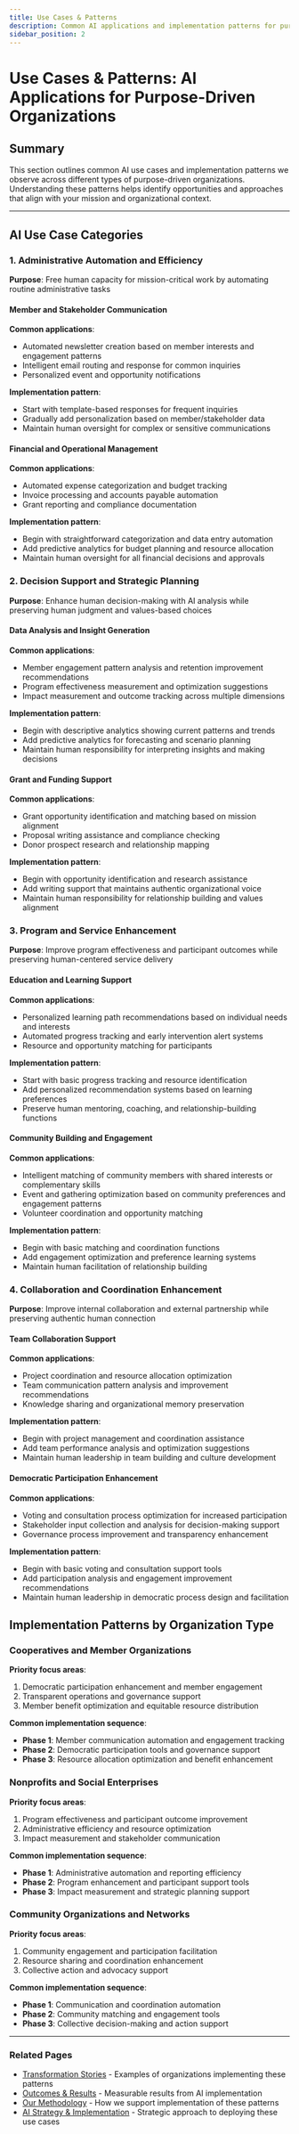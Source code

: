 ```yaml
---
title: Use Cases & Patterns
description: Common AI applications and implementation patterns for purpose-driven organizations
sidebar_position: 2
---
```


# Use Cases & Patterns: AI Applications for Purpose-Driven Organizations

## Summary

This section outlines common AI use cases and implementation patterns we observe across different types of purpose-driven organizations. Understanding these patterns helps identify opportunities and approaches that align with your mission and organizational context.

---

## AI Use Case Categories

### 1. Administrative Automation and Efficiency

**Purpose**: Free human capacity for mission-critical work by automating routine administrative tasks

#### Member and Stakeholder Communication
**Common applications**:
- Automated newsletter creation based on member interests and engagement patterns
- Intelligent email routing and response for common inquiries
- Personalized event and opportunity notifications

**Implementation pattern**:
- Start with template-based responses for frequent inquiries
- Gradually add personalization based on member/stakeholder data
- Maintain human oversight for complex or sensitive communications

#### Financial and Operational Management
**Common applications**:
- Automated expense categorization and budget tracking
- Invoice processing and accounts payable automation
- Grant reporting and compliance documentation

**Implementation pattern**:
- Begin with straightforward categorization and data entry automation
- Add predictive analytics for budget planning and resource allocation
- Maintain human oversight for all financial decisions and approvals

### 2. Decision Support and Strategic Planning

**Purpose**: Enhance human decision-making with AI analysis while preserving human judgment and values-based choices

#### Data Analysis and Insight Generation
**Common applications**:
- Member engagement pattern analysis and retention improvement recommendations
- Program effectiveness measurement and optimization suggestions
- Impact measurement and outcome tracking across multiple dimensions

**Implementation pattern**:
- Begin with descriptive analytics showing current patterns and trends
- Add predictive analytics for forecasting and scenario planning
- Maintain human responsibility for interpreting insights and making decisions

#### Grant and Funding Support
**Common applications**:
- Grant opportunity identification and matching based on mission alignment
- Proposal writing assistance and compliance checking
- Donor prospect research and relationship mapping

**Implementation pattern**:
- Begin with opportunity identification and research assistance
- Add writing support that maintains authentic organizational voice
- Maintain human responsibility for relationship building and values alignment

### 3. Program and Service Enhancement

**Purpose**: Improve program effectiveness and participant outcomes while preserving human-centered service delivery

#### Education and Learning Support
**Common applications**:
- Personalized learning path recommendations based on individual needs and interests
- Automated progress tracking and early intervention alert systems
- Resource and opportunity matching for participants

**Implementation pattern**:
- Start with basic progress tracking and resource identification
- Add personalized recommendation systems based on learning preferences
- Preserve human mentoring, coaching, and relationship-building functions

#### Community Building and Engagement
**Common applications**:
- Intelligent matching of community members with shared interests or complementary skills
- Event and gathering optimization based on community preferences and engagement patterns
- Volunteer coordination and opportunity matching

**Implementation pattern**:
- Begin with basic matching and coordination functions
- Add engagement optimization and preference learning systems
- Maintain human facilitation of relationship building

### 4. Collaboration and Coordination Enhancement

**Purpose**: Improve internal collaboration and external partnership while preserving authentic human connection

#### Team Collaboration Support
**Common applications**:
- Project coordination and resource allocation optimization
- Team communication pattern analysis and improvement recommendations
- Knowledge sharing and organizational memory preservation

**Implementation pattern**:
- Begin with project management and coordination assistance
- Add team performance analysis and optimization suggestions
- Maintain human leadership in team building and culture development

#### Democratic Participation Enhancement
**Common applications**:
- Voting and consultation process optimization for increased participation
- Stakeholder input collection and analysis for decision-making support
- Governance process improvement and transparency enhancement

**Implementation pattern**:
- Begin with basic voting and consultation support tools
- Add participation analysis and engagement improvement recommendations
- Maintain human leadership in democratic process design and facilitation

## Implementation Patterns by Organization Type

### Cooperatives and Member Organizations

**Priority focus areas**:
1. Democratic participation enhancement and member engagement
2. Transparent operations and governance support
3. Member benefit optimization and equitable resource distribution

**Common implementation sequence**:
- **Phase 1**: Member communication automation and engagement tracking
- **Phase 2**: Democratic participation tools and governance support
- **Phase 3**: Resource allocation optimization and benefit enhancement

### Nonprofits and Social Enterprises

**Priority focus areas**:
1. Program effectiveness and participant outcome improvement
2. Administrative efficiency and resource optimization
3. Impact measurement and stakeholder communication

**Common implementation sequence**:
- **Phase 1**: Administrative automation and reporting efficiency
- **Phase 2**: Program enhancement and participant support tools
- **Phase 3**: Impact measurement and strategic planning support

### Community Organizations and Networks

**Priority focus areas**:
1. Community engagement and participation facilitation
2. Resource sharing and coordination enhancement
3. Collective action and advocacy support

**Common implementation sequence**:
- **Phase 1**: Communication and coordination automation
- **Phase 2**: Community matching and engagement tools
- **Phase 3**: Collective decision-making and action support

---

### Related Pages
- [Transformation Stories](/docs/impact/transformation-stories) - Examples of organizations implementing these patterns
- [Outcomes & Results](/docs/impact/outcomes-results) - Measurable results from AI implementation
- [Our Methodology](/docs/methodology/our-methodology) - How we support implementation of these patterns
- [AI Strategy & Implementation](/docs/services/ai-strategy-implementation) - Strategic approach to deploying these use cases

<!-- 
## Content Removed in Streamlining:

1. **Detailed implementation examples and case studies** - Removed extensive specific examples that implied proven track record
2. **Meeting and Event Coordination section** - Consolidated into administrative automation
3. **Strategic Planning Support detailed applications** - Simplified to core decision support concepts
4. **Service Delivery Optimization section** - Merged into program enhancement category
5. **Partnership and Network Development section** - Consolidated into collaboration enhancement
6. **Detailed phase-by-phase implementation sequences** - Simplified to basic 3-phase approach
7. **Extensive organization-specific customization details** - Reduced to essential focus areas
8. **Complex workflow and process descriptions** - Simplified to core patterns and approaches
9. **Advanced AI capability descriptions** - Focused on proven, accessible AI applications
10. **Detailed success metrics and outcome predictions** - Removed specific performance claims

The removed content was primarily detailed implementation frameworks, extensive case studies, and specific outcome promises that would be more appropriate after establishing proven implementations across these use cases.
-->